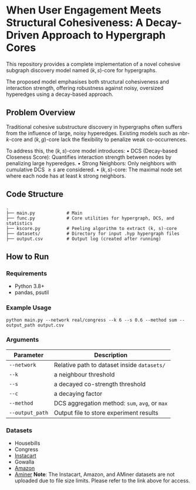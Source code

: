 # When User Engagement Meets Structural Cohesiveness: A Decay-Driven Approach to Hypergraph Cores

This repository provides a complete implementation of a novel cohesive subgraph discovery model named $(k, s)$-core for hypergraphs.

The proposed model emphasises both structural cohesiveness and interaction strength, offering robustness against noisy, oversized hyperedges using a decay-based approach.

## Problem Overview

Traditional cohesive substructure discovery in hypergraphs often suffers from the influence of large, noisy hyperedges. Existing models such as nbr-$k$-core and $(k, g)$-core lack the flexibility to penalize weak co-occurrences.

To address this, the $(k, s)$-core model introduces:
	•	DCS (Decay-based Closeness Score): Quantifies interaction strength between nodes by penalizing large hyperedges.
	•	Strong Neighbors: Only neighbors with cumulative DCS $≥ s$ are considered.
	•	$(k, s)$-core: The maximal node set where each node has at least k strong neighbors.

## Code Structure
```
.
├── main.py            # Main
├── func.py            # Core utilities for hypergraph, DCS, and statistics
├── kscore.py          # Peeling algorithm to extract (k, s)-core
├── datasets/          # Directory for input .hyp hypergraph files
├── output.csv         # Output log (created after running)
```

## How to Run

### Requirements
- Python 3.8+
- pandas, psutil

### Example Usage
```
python main.py --network real/congress --k 6 --s 0.6 --method sum --output_path output.csv
```

### Arguments
| Parameter      | Description                                       |
|----------------|---------------------------------------------------|
| `--network`    | Relative path to dataset inside `datasets/`       |
| `--k`          | a neighbour threshold       |
| `--s`          | a decayed co-strength threshold             |
| `--c`          | a decaying factor      |
| `--method`     | DCS aggregation method: `sum`, `avg`, or `max`    |
| `--output_path`| Output file to store experiment results           |

### Datasets
- Housebills
- Congress
- [Instacart](https://www.cs.cornell.edu/~arb/data/uchoice-Instacart/)
- Gowalla
- [Amazon](https://www.cs.cornell.edu/~arb/data/amazon-reviews/)
- [Aminer](https://www.github.com/toggled/vldbsubmission)
**Note**: The Instacart, Amazon, and AMiner datasets are not uploaded due to file size limits. Please refer to the link above for access.

